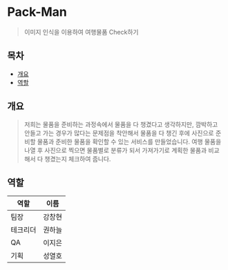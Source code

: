# Pack-Man

> 이미지 인식을 이용하여 여행물품 Check하기

## 목차

- [개요](#개요)
- [역할](#역할)

## 개요

> 저희는 물품을 준비하는 과정속에서 물품을 다 챙겼다고 생각하지만, 깜박하고 안들고 가는 경우가 많다는 문제점을 착안해서 물품을 다 챙긴 후에 사진으로 준비할 물품과 준비한 물품을 확인할 수 있는 서비스를 만들었습니다. 여행 물품을 나열 후 사진으로 찍으면 물품별로 분류가 되서 가져가기로 계획한 물품과 비교해서 다 챙겼는지 체크하여 줍니다.

## 역할

| 역할     | 이름   |
| -------- | ------ |
| 팀장     | 강창현 |
| 테크리더 | 권하늘 |
|QA|이지은|
|기획|성열호|
